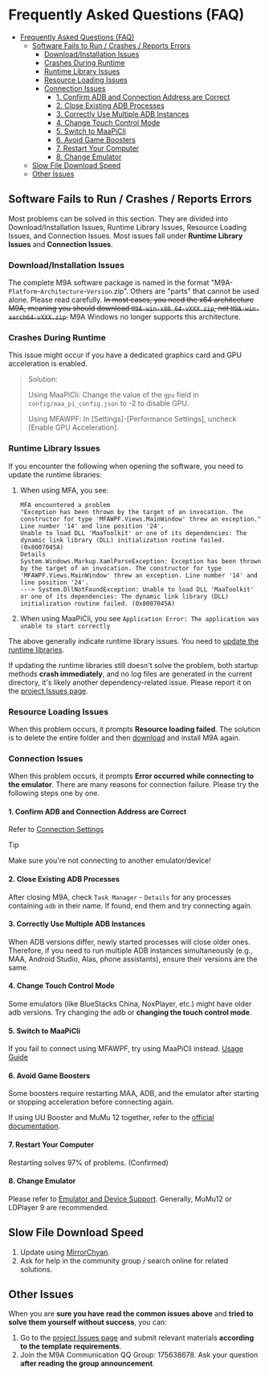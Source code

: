 # Frequently Asked Questions (FAQ)

- [Frequently Asked Questions (FAQ)](#frequently-asked-questions-faq)
  - [Software Fails to Run / Crashes / Reports Errors](#software-fails-to-run--crashes--reports-errors)
    - [Download/Installation Issues](#downloadinstallation-issues)
    - [Crashes During Runtime](#crashes-during-runtime)
    - [Runtime Library Issues](#runtime-library-issues)
    - [Resource Loading Issues](#resource-loading-issues)
    - [Connection Issues](#connection-issues)
      - [1. Confirm ADB and Connection Address are Correct](#1-confirm-adb-and-connection-address-are-correct)
      - [2. Close Existing ADB Processes](#2-close-existing-adb-processes)
      - [3. Correctly Use Multiple ADB Instances](#3-correctly-use-multiple-adb-instances)
      - [4. Change Touch Control Mode](#4-change-touch-control-mode)
      - [5. Switch to MaaPiCli](#5-switch-to-maapicli)
      - [6. Avoid Game Boosters](#6-avoid-game-boosters)
      - [7. Restart Your Computer](#7-restart-your-computer)
      - [8. Change Emulator](#8-change-emulator)
  - [Slow File Download Speed](#slow-file-download-speed)
  - [Other Issues](#other-issues)

## Software Fails to Run / Crashes / Reports Errors

Most problems can be solved in this section.
They are divided into Download/Installation Issues, Runtime Library Issues, Resource Loading Issues, and Connection Issues.
Most issues fall under **Runtime Library Issues** and **Connection Issues**.

### Download/Installation Issues

The complete M9A software package is named in the format "M9A-`Platform`-`Architecture`-`Version`.zip". Others are "parts" that cannot be used alone. Please read carefully.
~~In most cases, you need the x64 architecture M9A, meaning you should download `M9A-win-x86_64-vXXX.zip`, not `M9A-win-aarch64-vXXX.zip`.~~
M9A Windows no longer supports this architecture.

### Crashes During Runtime

This issue might occur if you have a dedicated graphics card and GPU acceleration is enabled.

> Solution:
>
> Using MaaPiCli: Change the value of the `gpu` field in `config/maa_pi_config.json` to -2 to disable GPU.
>
> Using MFAWPF: In [Settings]-[Performance Settings], uncheck [Enable GPU Acceleration].

### Runtime Library Issues

If you encounter the following when opening the software, you need to update the runtime libraries:

1. When using MFA, you see:

    ```plaintext
    MFA encountered a problem
    "Exception has been thrown by the target of an invocation. The constructor for type 'MFAWPF.Views.MainWindow' threw an exception." Line number '14' and line position '24'.
    Unable to load DLL 'MaaToolkit' or one of its dependencies: The dynamic link library (DLL) initialization routine failed. (0x8007045A)
    Details
    System.Windows.Markup.XamlParseException: Exception has been thrown by the target of an invocation. The constructor for type 'MFAWPF.Views.MainWindow' threw an exception. Line number '14' and line position '24'.
    ---> System.DllNotFoundException: Unable to load DLL 'MaaToolkit' or one of its dependencies: The dynamic link library (DLL) initialization routine failed. (0x8007045A)
    ```

2. When using MaaPiCli, you see `Application Error: The application was unable to start correctly`

The above generally indicate runtime library issues. You need to [update the runtime libraries](./newbie.md#2-install-runtime-environment).

If updating the runtime libraries still doesn't solve the problem, both startup methods **crash immediately**, and no log files are generated in the current directory, it's likely another dependency-related issue.
Please report it on the [project Issues page](https://github.com/MaaXYZ/M9A/issues).

### Resource Loading Issues

When this problem occurs, it prompts **Resource loading failed**.
The solution is to delete the entire folder and then [download](https://github.com/MaaXYZ/M9A/releases) and install M9A again.

### Connection Issues

When this problem occurs, it prompts **Error occurred while connecting to the emulator**.
There are many reasons for connection failure. Please try the following steps one by one.

#### 1. Confirm ADB and Connection Address are Correct

Refer to [Connection Settings](./connection.md#connection-settings)

> [!TIP]
>
> Make sure you're not connecting to another emulator/device!

#### 2. Close Existing ADB Processes

After closing M9A, check `Task Manager` - `Details` for any processes containing `adb` in their name. If found, end them and try connecting again.

#### 3. Correctly Use Multiple ADB Instances

When ADB versions differ, newly started processes will close older ones. Therefore, if you need to run multiple ADB instances simultaneously (e.g., MAA, Android Studio, Alas, phone assistants), ensure their versions are the same.

#### 4. Change Touch Control Mode

Some emulators (like BlueStacks China, NoxPlayer, etc.) might have older adb versions. Try changing the adb or **changing the touch control mode**.

#### 5. Switch to MaaPiCli

If you fail to connect using MFAWPF, try using MaaPiCli instead. [Usage Guide](MaaPiCli.md)

#### 6. Avoid Game Boosters

Some boosters require restarting MAA, ADB, and the emulator after starting or stopping acceleration before connecting again.

If using UU Booster and MuMu 12 together, refer to the [official documentation](https://mumu.163.com/help/20240321/35047_1144608.html).

#### 7. Restart Your Computer

Restarting solves 97% of problems. (Confirmed)

#### 8. Change Emulator

Please refer to [Emulator and Device Support](https://maa.plus/docs/en/manual/device/).
Generally, MuMu12 or LDPlayer 9 are recommended.

## Slow File Download Speed

1. Update using [MirrorChyan](MirrorChyan.md).
2. Ask for help in the community group / search online for related solutions.

## Other Issues

When you are **sure you have read the common issues above** and **tried to solve them yourself without success**, you can:

1. Go to the [project Issues page](https://github.com/MaaXYZ/M9A/issues) and submit relevant materials **according to the template requirements**.
2. Join the M9A Communication QQ Group: 175638678. Ask your question **after reading the group announcement**.
